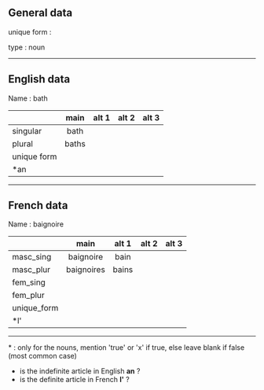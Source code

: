 ## General data

unique form :

type : noun

---

## English data

Name : bath

|             | main  | alt 1 | alt 2 | alt 3 |
| :---------- | :---: | :---: | :---: | ----- |
| singular    | bath  |       |       |       |
| plural      | baths |       |       |       |
| unique form |       |       |       |       |
| \*an        |       |       |       |       |

---

## French data

Name : baignoire

|             |    main    | alt 1 | alt 2 | alt 3 |
| :---------- | :--------: | :---: | :---: | :---: |
| masc_sing   | baignoire  | bain  |       |       |
| masc_plur   | baignoires | bains |       |       |
| fem_sing    |            |       |       |       |
| fem_plur    |            |       |       |       |
| unique_form |            |       |       |       |
| \*l'        |            |       |       |       |

---

\* : only for the nouns, mention 'true' or 'x' if true, else leave blank if false (most common case)

- is the indefinite article in English **an** ?
- is the definite article in French **l'** ?
